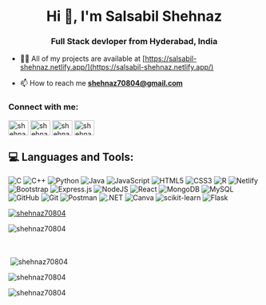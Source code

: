 <h1 align="center">Hi 👋, I'm Salsabil Shehnaz</h1>
<h3 align="center">Full Stack devloper from Hyderabad, India</h3>

- 👨‍💻 All of my projects are available at [https://salsabil-shehnaz.netlify.app/](https://salsabil-shehnaz.netlify.app/)

- 📫 How to reach me **shehnaz70804@gmail.com**

<h3 align="left">Connect with me:</h3>
<p align="left">
<a href="https://linkedin.com/in/shehnaz-salsabil" target="blank"><img align="center" src="https://raw.githubusercontent.com/rahuldkjain/github-profile-readme-generator/master/src/images/icons/Social/linked-in-alt.svg" alt="shehnaz-salsabil" height="30" width="40" /></a>
<a href="https://www.hackerrank.com/shehnaz70804" target="blank"><img align="center" src="https://raw.githubusercontent.com/rahuldkjain/github-profile-readme-generator/master/src/images/icons/Social/hackerrank.svg" alt="shehnaz70804" height="30" width="40" /></a>
<a href="https://codeforces.com/profile/shehnaz70804" target="blank"><img align="center" src="https://raw.githubusercontent.com/rahuldkjain/github-profile-readme-generator/master/src/images/icons/Social/codeforces.svg" alt="shehnaz70804" height="30" width="40" /></a>
<a href="https://www.leetcode.com/shehnaz70804" target="blank"><img align="center" src="https://raw.githubusercontent.com/rahuldkjain/github-profile-readme-generator/master/src/images/icons/Social/leet-code.svg" alt="shehnaz70804" height="30" width="40" /></a>
</p>

## 💻 Languages and Tools:
![C](https://img.shields.io/badge/C-%2300599C.svg?style=for-the-badge&logo=c&logoColor=white) ![C++](https://img.shields.io/badge/C++-%2300599C.svg?style=for-the-badge&logo=c%2B%2B&logoColor=white) ![Python](https://img.shields.io/badge/python-3670A0?style=for-the-badge&logo=python&logoColor=ffdd54) ![Java](https://img.shields.io/badge/java-%23ED8B00.svg?style=for-the-badge&logo=openjdk&logoColor=white) ![JavaScript](https://img.shields.io/badge/javascript-%23323330.svg?style=for-the-badge&logo=javascript&logoColor=%23F7DF1E) ![HTML5](https://img.shields.io/badge/html5-%23E34F26.svg?style=for-the-badge&logo=html5&logoColor=white) ![CSS3](https://img.shields.io/badge/css3-%231572B6.svg?style=for-the-badge&logo=css3&logoColor=white) ![R](https://img.shields.io/badge/r-%23276DC3.svg?style=for-the-badge&logo=r&logoColor=white) ![Netlify](https://img.shields.io/badge/netlify-%23000000.svg?style=for-the-badge&logo=netlify&logoColor=white) ![Bootstrap](https://img.shields.io/badge/bootstrap-%238511FA.svg?style=for-the-badge&logo=bootstrap&logoColor=white) ![Express.js](https://img.shields.io/badge/express.js-%23404d59.svg?style=for-the-badge&logo=express&logoColor=%2361DAFB) ![NodeJS](https://img.shields.io/badge/node.js-6DA55F?style=for-the-badge&logo=node.js&logoColor=white) ![React](https://img.shields.io/badge/react-%2320232a.svg?style=for-the-badge&logo=react&logoColor=%2361DAFB) ![MongoDB](https://img.shields.io/badge/MongoDB-%234ea94b.svg?style=for-the-badge&logo=mongodb&logoColor=white) ![MySQL](https://img.shields.io/badge/mysql-4479A1.svg?style=for-the-badge&logo=mysql&logoColor=white) ![GitHub](https://img.shields.io/badge/github-%23121011.svg?style=for-the-badge&logo=github&logoColor=white) ![Git](https://img.shields.io/badge/git-%23F05033.svg?style=for-the-badge&logo=git&logoColor=white) ![Postman](https://img.shields.io/badge/Postman-FF6C37?style=for-the-badge&logo=postman&logoColor=white) ![.NET](https://img.shields.io/badge/.NET-%23512BD4.svg?style=for-the-badge&logo=dotnet&logoColor=white) ![Canva](https://img.shields.io/badge/Canva-%2300C4CC.svg?style=for-the-badge&logo=Canva&logoColor=white) ![scikit-learn](https://img.shields.io/badge/scikit--learn-F7931E.svg?style=for-the-badge&logo=scikit-learn&logoColor=white) ![Flask](https://img.shields.io/badge/Flask-%23000.svg?style=for-the-badge&logo=flask&logoColor=white)

<p align="left"> <a href="https://github.com/ryo-ma/github-profile-trophy"><img src="https://github-profile-trophy.vercel.app/?username=shehnaz70804" alt="shehnaz70804" /></a> </p>

<p><img align="left" src="https://github-readme-stats.vercel.app/api/top-langs?username=shehnaz70804&show_icons=true&title_color=ffffff&text_color=ffffff&bg_color=0a0a0a&locale=en&layout=compact" alt="shehnaz70804" /></p><br><br><br>

<p>&nbsp;<img align="center" src="https://github-readme-stats.vercel.app/api?username=shehnaz70804&show_icons=true&title_color=ffffff&text_color=ffffff&bg_color=000000&locale=en" alt="shehnaz70804" /></p>

<p><img align="center" src="https://github-readme-streak-stats.herokuapp.com/?user=shehnaz70804&theme=dark" alt="shehnaz70804" /></p>

<p align="left"> <img src="https://komarev.com/ghpvc/?username=shehnaz70804&label=Profile%20views&color=009dff&style=plastic" alt="shehnaz70804" /> </p>
